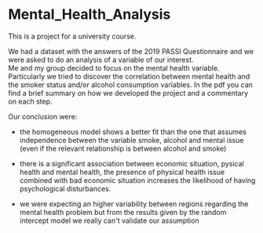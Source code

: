 # Mental_Health_Analysis

This is a project for a university course.

We had a dataset with the answers of the 2019 PASSI Questionnaire and we were asked to do an analysis of a variable of our interest. <br>
Me and my group decided to focus on the mental health variable. Particularly we tried to discover the correlation between mental health and the smoker status and/or alcohol consumption variables.
In the pdf you can find a brief summary on how we developed the project and a commentary on each step.

Our conclusion were: 

- the homogeneous model shows a better fit than the one that assumes independence between the variable smoke, alcohol and mental issue (even if the relevant relationship is between alcohol and smoke)

- there is a significant association between economic situation, pysical health and mental health, the presence of physical health issue combined with bad economic
situation increases the likelihood of having psychological disturbances. 

- we were expecting an higher variability between regions regarding the mental health problem but from the results given by the random intercept model we really can't
validate our assumption



